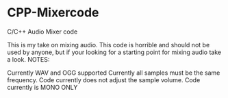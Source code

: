# CPP-Mixercode
C/C++ Audio Mixer code

This is my take on mixing audio. This code is horrible and should not be used by anyone, but if your looking for a starting point for mixing audio take a look. 
NOTES:

Currently WAV and OGG supported
Currently all samples must be the same frequency. 
Code currently does not adjust the sample volume.
Code currently is MONO ONLY
